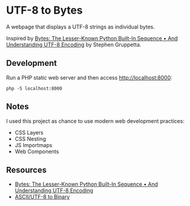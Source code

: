 # UTF-8 to Bytes

A webpage that displays a UTF-8 strings as individual bytes.

Inspired by [Bytes: The Lesser-Known Python Built-In Sequence • And Understanding UTF-8 Encoding](https://www.thepythoncodingstack.com/p/bytes-python-built-in-unicode-utf-8-encoding) by Stephen Gruppetta.

## Development

Run a PHP static web server and then access [http://localhost:8000](http://localhost:8000):

```
php -S localhost:8000  
```

## Notes

I used this project as chance to use modern web development practices:

- CSS Layers
- CSS Nesting
- JS Importmaps
- Web Components

## Resources

- [Bytes: The Lesser-Known Python Built-In Sequence • And Understanding UTF-8 Encoding](https://www.thepythoncodingstack.com/p/bytes-python-built-in-unicode-utf-8-encoding)
- [ASCII/UTF-8 to Binary](https://www.rapidtables.com/convert/number/ascii-to-binary.html)